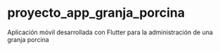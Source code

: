 # proyecto_app_granja_porcina
Aplicación móvil desarrollada con Flutter para la administración de una granja porcina 
